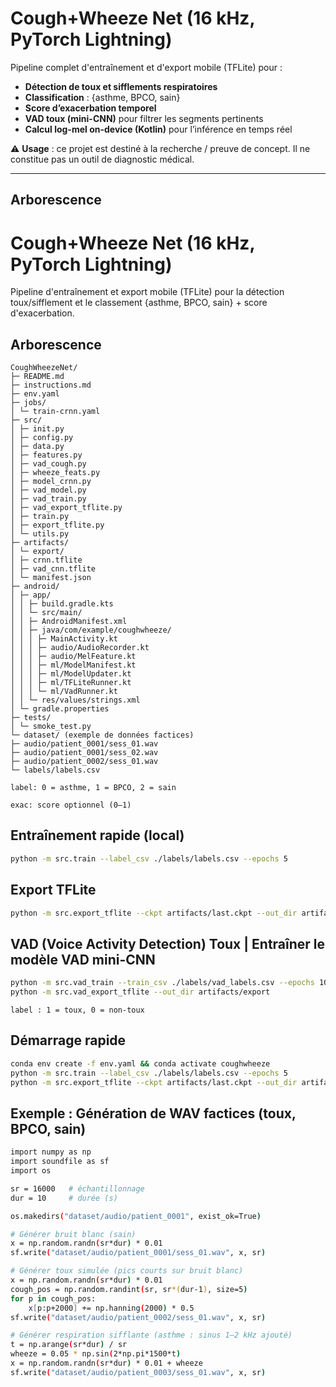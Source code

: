 # Cough+Wheeze Net (16 kHz, PyTorch Lightning)

Pipeline complet d'entraînement et d'export mobile (TFLite) pour :
- **Détection de toux et sifflements respiratoires**
- **Classification** : {asthme, BPCO, sain}
- **Score d’exacerbation temporel**
- **VAD toux (mini-CNN)** pour filtrer les segments pertinents
- **Calcul log-mel on-device (Kotlin)** pour l’inférence en temps réel

⚠️ **Usage** : ce projet est destiné à la recherche / preuve de concept. Il ne constitue pas un outil de diagnostic médical.

---

## Arborescence

# Cough+Wheeze Net (16 kHz, PyTorch Lightning)

Pipeline d'entraînement et export mobile (TFLite) pour la détection toux/sifflement et le classement {asthme, BPCO, sain} + score d'exacerbation.

## Arborescence
```
CoughWheezeNet/
├─ README.md
├─ instructions.md
├─ env.yaml
├─ jobs/
│ └─ train-crnn.yaml
├─ src/
│ ├─ init.py
│ ├─ config.py
│ ├─ data.py
│ ├─ features.py
│ ├─ vad_cough.py
│ ├─ wheeze_feats.py
│ ├─ model_crnn.py
│ ├─ vad_model.py
│ ├─ vad_train.py
│ ├─ vad_export_tflite.py
│ ├─ train.py
│ ├─ export_tflite.py
│ └─ utils.py
├─ artifacts/
│ └─ export/
│ ├─ crnn.tflite
│ ├─ vad_cnn.tflite
│ └─ manifest.json
├─ android/
│ ├─ app/
│ │ ├─ build.gradle.kts
│ │ └─ src/main/
│ │ ├─ AndroidManifest.xml
│ │ ├─ java/com/example/coughwheeze/
│ │ │ ├─ MainActivity.kt
│ │ │ ├─ audio/AudioRecorder.kt
│ │ │ ├─ audio/MelFeature.kt
│ │ │ ├─ ml/ModelManifest.kt
│ │ │ ├─ ml/ModelUpdater.kt
│ │ │ ├─ ml/TFLiteRunner.kt
│ │ │ └─ ml/VadRunner.kt
│ │ └─ res/values/strings.xml
│ └─ gradle.properties
├─ tests/
│ └─ smoke_test.py
└─ dataset/ (exemple de données factices)
├─ audio/patient_0001/sess_01.wav
├─ audio/patient_0001/sess_02.wav
├─ audio/patient_0002/sess_01.wav
└─ labels/labels.csv
```

```
label: 0 = asthme, 1 = BPCO, 2 = sain

exac: score optionnel (0–1)
```

## Entraînement rapide (local)

```bash
python -m src.train --label_csv ./labels/labels.csv --epochs 5
```

## Export TFLite

```bash
python -m src.export_tflite --ckpt artifacts/last.ckpt --out_dir artifacts/export
```

## VAD (Voice Activity Detection) Toux | Entraîner le modèle VAD mini-CNN

```bash
python -m src.vad_train --train_csv ./labels/vad_labels.csv --epochs 10
python -m src.vad_export_tflite --out_dir artifacts/export
```

```
label : 1 = toux, 0 = non-toux
```

## Démarrage rapide
```bash
conda env create -f env.yaml && conda activate coughwheeze
python -m src.train --label_csv ./labels/labels.csv --epochs 5
python -m src.export_tflite --ckpt artifacts/last.ckpt --out_dir artifacts/export
```

## Exemple : Génération de WAV factices (toux, BPCO, sain)
```bash
import numpy as np
import soundfile as sf
import os

sr = 16000   # échantillonnage
dur = 10     # durée (s)

os.makedirs("dataset/audio/patient_0001", exist_ok=True)

# Générer bruit blanc (sain)
x = np.random.randn(sr*dur) * 0.01
sf.write("dataset/audio/patient_0001/sess_01.wav", x, sr)

# Générer toux simulée (pics courts sur bruit blanc)
x = np.random.randn(sr*dur) * 0.01
cough_pos = np.random.randint(sr, sr*(dur-1), size=5)
for p in cough_pos:
    x[p:p+2000] += np.hanning(2000) * 0.5
sf.write("dataset/audio/patient_0002/sess_01.wav", x, sr)

# Générer respiration sifflante (asthme : sinus 1–2 kHz ajouté)
t = np.arange(sr*dur) / sr
wheeze = 0.05 * np.sin(2*np.pi*1500*t)
x = np.random.randn(sr*dur) * 0.01 + wheeze
sf.write("dataset/audio/patient_0003/sess_01.wav", x, sr)
```

